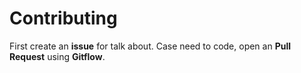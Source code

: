 # Contributing

First create an __issue__ for talk about. Case need to code, open an __Pull Request__ using __Gitflow__.
